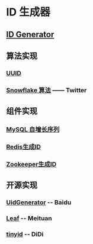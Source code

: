 # ID 生成器

## [ID  Generator](WhatIs.md)

## 算法实现
### [UUID]()
### [Snowflake 算法]() —— Twitter

## 组件实现
### [MySQL 自增长序列](ComponentImpl/MySLQ-AutoIncrement.md)
### [Redis生成ID](ComponentImpl/Redis.md)
### [Zookeeper生成ID]()

## 开源实现
### [UidGenerator](https://github.com/baidu/uid-generator) -- Baidu
### [Leaf](https://tech.meituan.com/MT_Leaf.html) -- Meituan
### [tinyid](https://github.com/didi/tinyid) -- DiDi
